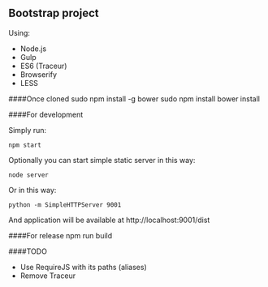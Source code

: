 Bootstrap project
-----------------

Using:

 - Node.js
 - Gulp
 - ES6 (Traceur)
 - Browserify
 - LESS


####Once cloned
    sudo npm install -g bower
    sudo npm install
    bower install


####For development

Simply run:

    npm start

Optionally you can start simple static server in this way:

    node server

Or in this way:

    python -m SimpleHTTPServer 9001

And application will be available at http://localhost:9001/dist


####For release
    npm run build


####TODO

 - Use RequireJS with its paths (aliases)
 - Remove Traceur
